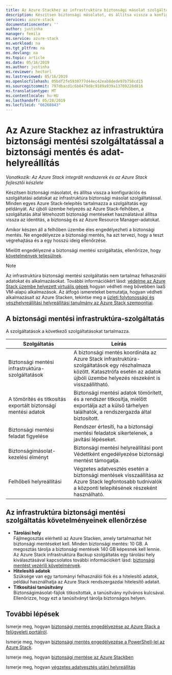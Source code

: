```yaml
---
title: Az Azure Stackhez az infrastruktúra biztonsági másolat szolgáltatással biztonsági mentés és adat helyreállítási |} A Microsoft Docs
description: Készítsen biztonsági másolatot, és állítsa vissza a konfigurációs és szolgáltatási adatokat az infrastruktúra biztonsági másolat szolgáltatással.
services: azure-stack
documentationcenter: ''
author: justinha
manager: femila
ms.service: azure-stack
ms.workload: na
ms.tgt_pltfrm: na
ms.devlang: na
ms.topic: article
ms.date: 05/16/2019
ms.author: justinha
ms.reviewer: hectorl
ms.lastreviewed: 05/16/2019
ms.openlocfilehash: 05bdf2fe5930777d44ec42eab8dede97b758cd15
ms.sourcegitcommit: 797dbacd1c6b8479d8c9189a939a13709228d816
ms.translationtype: MT
ms.contentlocale: hu-HU
ms.lasthandoff: 05/28/2019
ms.locfileid: "66268843"
---
```

# <a name="backup-and-data-recovery-for-azure-stack-with-the-infrastructure-backup-service"></a>Az Azure Stackhez az infrastruktúra biztonsági mentési szolgáltatással a biztonsági mentés és adat-helyreállítás

*Vonatkozik: Az Azure Stack integrált rendszerek és az Azure Stack fejlesztői készlete*

Készítsen biztonsági másolatot, és állítsa vissza a konfigurációs és szolgáltatási adatokat az infrastruktúra biztonsági másolat szolgáltatással. Minden egyes Azure Stack-telepítés tartalmazza a szolgáltatás egy példányát. Az újbóli üzembe helyezés az Azure Stack-felhőben, a szolgáltatás által létrehozott biztonsági mentéseket használatával állítsa vissza az identitás, a biztonság és az Azure Resource Manager-adatokat. 

Amikor készen áll a felhőben üzembe éles engedélyezheti a biztonsági mentés. Ne engedélyezze a biztonsági mentés, ha azt tervezi, hogy a teszt végrehajtása és a egy hosszú ideig ellenőrzése.

Mielőtt engedélyezné a biztonsági mentési szolgáltatás, ellenőrizze, hogy [követelmények teljesülnek](#verify-requirements-for-the-infrastructure-backup-service).

> [!Note]  
> Az infrastruktúra biztonsági mentési szolgáltatás nem tartalmaz felhasználói adatokat és alkalmazásokat. További információkért lásd: [védelme az Azure Stack üzembe helyezett virtuális gépek](../user/azure-stack-manage-vm-protect.md) hogyan védheti meg bővebben IaaS VM-alapú alkalmazások. Az átfogó ismereteket bemutatja, hogyan védheti alkalmazásait az Azure Stacken, tekintse meg a [üzleti folytonossági és vészhelyreállítási helyreállítási tanulmány az Azure Stack szempontjai](https://aka.ms/azurestackbcdrconsiderationswp).

## <a name="the-infrastructure-backup-service"></a>A biztonsági mentési infrastruktúra-szolgáltatás

A szolgáltatások a következő szolgáltatásokat tartalmazza.

| Szolgáltatás                                            | Leírás                                                                                                                                                |
|----------------------------------------------------|------------------------------------------------------------------------------------------------------------------------------------------------------------|
| Biztonsági mentési infrastruktúra-szolgáltatások                     | A biztonsági mentés koordináta az Azure Stack infrastruktúra-szolgáltatások egy részhalmaza között. Katasztrófa esetén az adatok újbóli üzembe helyezés részeként is visszaállítható. |
| A tömörítés és titkosítás exportált biztonsági mentési adatok | Biztonsági mentési adatok tömörített, és a rendszer titkosítja, mielőtt exportálja azt a külső tárhelyen találhatók, a rendszergazda által biztosított.                |
| Biztonsági mentési feladat figyelése                              | Rendszer értesíti, ha a biztonsági mentési feladatok sikertelenek, a javítási lépéseket.                                                                                                |
| Biztonságimásolat-kezelési élményt                       | Biztonsági mentési helyreállítási pont Védettként engedélyezése biztonsági mentést támogatja.                                                                                                                         |
| Felhőbeli helyreállítási                                     | Végzetes adatvesztés esetén a biztonsági mentések visszaállítása az Azure Stack legfontosabb tudnivalók a központi telepítésének részeként használható.                                 |

## <a name="verify-requirements-for-the-infrastructure-backup-service"></a>Az infrastruktúra biztonsági mentési szolgáltatás követelményeinek ellenőrzése

- **Tárolási hely**  
  Fájlmegosztás elérhető az Azure Stacken, amely tartalmazhat hét biztonsági mentéseket kell. Minden biztonsági mentés: 10 GB. A megosztás tárolja a biztonsági mentések 140 GB képesnek kell lennie. Az Azure Stack infrastruktúra Backup szolgáltatás egy tárolási hely kiválasztásával kapcsolatos további információkért lásd: [biztonsági mentést vezérlő követelmények](azure-stack-backup-reference.md#backup-controller-requirements).
- **Hitelesítő adatok**  
  Szüksége van egy tartományi felhasználói fiók és a hitelesítő adatok, például használhatja az Azure Stack rendszergazdai hitelesítő adatait.
- **Titkosítási tanúsítvány**  
  Biztonságimásolat-fájlok titkosítottak, a tanúsítvány nyilvános kulcsával. Ellenőrizze, hogy ezt a tanúsítványt tárolja biztonságos helyen. 


## <a name="next-steps"></a>További lépések

Ismerje meg, hogyan [biztonsági mentés engedélyezése az Azure Stack a felügyeleti portálról](azure-stack-backup-enable-backup-console.md).

Ismerje meg, hogyan [biztonsági mentés engedélyezése a PowerShell-lel az Azure Stack](azure-stack-backup-enable-backup-powershell.md).

Ismerje meg, hogyan [biztonsági mentése az Azure Stackben](azure-stack-backup-back-up-azure-stack.md )

Ismerje meg, hogyan [végzetes adatvesztés utáni helyreállítás](azure-stack-backup-recover-data.md)
